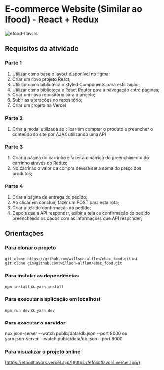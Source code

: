 # E-commerce Website (Similar ao Ifood) - React + Redux

![efood-flavors](https://github.com/willson-alflen/ebac_food/assets/87523872/0f749cd2-7bd3-4566-83bb-bacad0746386)

## Requisitos da atividade

### Parte 1
1) Utilizar como base o layout disponível no figma;
2) Criar um novo projeto React;
3) Utilizar como biblioteca o Styled Components para estilização;
4) Utilizar como biblioteca o React Router para a navegação entre páginas;
5) Criar um novo repositório para o projeto;
6) Subir as alterações no repositório;
7) Criar um projeto na Vercel;

### Parte 2
1) Criar a modal utilizada ao clicar em comprar o produto e preencher o conteúdo do site por AJAX utilizando uma API

### Parte 3
1) Criar a página do carrinho e fazer a dinâmica do preenchimento do carrinho através do Redux;
2) No carrinho o valor da compra deverá ser a soma do preço dos produtos;

### Parte 4
1) Criar a página de entrega do pedido;
2) Ao clicar em concluir, fazer um POST para esta rota;
3) Criar a tela de confirmação do pedido;
4) Depois que a API responder, exibir a tela de confirmação do pedido preenchendo os dados com as informações que API responder;

## Orientações
### Para clonar o projeto
`git clone https://github.com/willson-alflen/ebac_food.git` ou <br />
`git clone git@github.com:willson-alflen/ebac_food.git`

### Para instalar as dependências
`npm install` ou `yarn install`

### Para executar a aplicação em localhost
`npm run dev` ou `yarn dev`

### Para executar o servidor
npx json-server --watch public/data/db.json --port 8000 ou <br />
yarn json-server --watch public/data/db.json --port 8000

### Para visualizar o projeto online
 [https://efoodflavors.vercel.app/](https://efoodflavors.vercel.app/)
